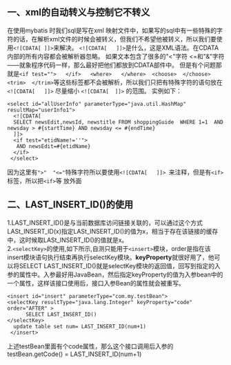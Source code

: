 ## 一、xml的自动转义与控制它不转义
在使用mybatis 时我们sql是写在xml 映射文件中，如果写的sql中有一些特殊的字符的话，在解析xml文件的时候会被转义，但我们不希望他被转义，所以我们要使用`<![CDATA[ ]]>`来解决。
`<![CDATA[   ]]>`是什么，这是XML语法。在CDATA内部的所有内容都会被解析器忽略。
如果文本包含了很多的"<"字符 <=和"&"字符——就象程序代码一样，那么最好把他们都放到CDATA部件中。
但是有个问题那就是` <if test="">   </if>   <where>   </where>  <choose>  </choose>  <trim>  </trim> `等这些标签都不会被解析，所以我们只把有特殊字符的语句放在` <![CDATA[   ]]>`  尽量缩小 `<![CDATA[  ]]>` 的范围。
实例如下：
```
<select id="allUserInfo" parameterType="java.util.HashMap" resultMap="userInfo1">  
  <![CDATA[  
  SELECT newsEdit,newsId, newstitle FROM shoppingGuide  WHERE 1=1  AND  newsday > #{startTime} AND newsday <= #{endTime}  
  ]]>  
  <if test="etidName!=''">  
   AND newsEdit=#{etidName}  
  </if>  
 </select>  
```
因为这里有` ">"  "<=" `特殊字符所以要使用`<![CDATA[   ]]> `来注释，但是有`<if> `标签，所以把`<if>`等 放外面

## 二、LAST_INSERT_ID()的使用
1.LAST_INSERT_ID()是与当前数据库访问链接关联的，可以通过这个方式LASt_INSERT_ID(x)指定LASt_INSERT_ID()的值为x，相当于存在该链接的缓存中，这时候取LASt_INSERT_ID()的值就是x。<br>
2.`<selectKey>`的使用,如下所示,自测只能用于`<insert>`模块，order是指在该insert模块语句执行结束再执行selectKey模块。**keyProperty**就很好用了，他可以将SELECT LAST_INSERT_ID()就是selectKey模块的返回值，回写到指定的入参的属性中。入参最好用JavaBean，然后指定keyProperty的值为入参bean中的一个属性，这样该接口使用后，接口入参Bean的属性就会被重写。

```
<insert id="insert" parameterType="com.my.testBean">
<selectKey resultType="java.lang.Integer" keyProperty="code" order="AFTER" >
      SELECT LAST_INSERT_ID()
</selectKey>
  update table set num= LAST_INSERT_ID(num+1)
 </insert>
```
上述testBean里面有个code属性，那么这个接口调用后入参的testBean.getCode() = LAST_INSERT_ID(num+1)
